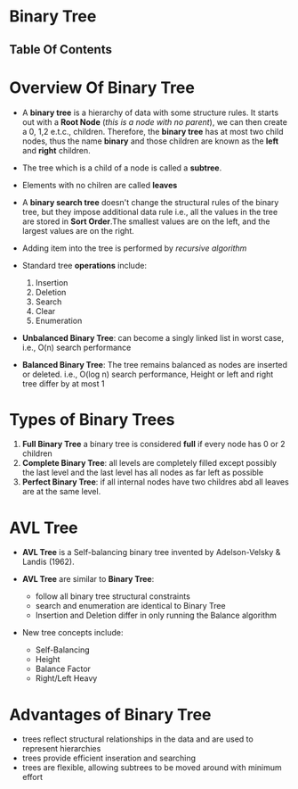 # Binary Tree

## Table Of Contents


# Overview Of Binary Tree
* A __binary tree__ is a hierarchy of data with some structure rules. It starts out with a __Root Node__ (_this is a node with no parent_), we can then create a 0, 1,2 e.t.c., children. Therefore, the __binary tree__ has at most two child nodes, thus the name __binary__ and those children are known as the __left__ and __right__ children.

* The tree which is a child of a node is called a __subtree__.

* Elements with no chilren are called __leaves__

* A __binary search tree__ doesn't change the structural rules of the binary tree, but they impose additional data rule i.e., all the values in the tree are stored in __Sort Order__.The smallest values are on the left, and the largest values are on the right.

* Adding item into the tree is performed by _recursive algorithm_

* Standard tree __operations__ include:
    1. Insertion
    2. Deletion
    3. Search
    4. Clear
    5. Enumeration

* __Unbalanced Binary Tree__: can become a singly linked list in worst case, i.e., O(n) search performance

* __Balanced Binary Tree__: The tree remains balanced as nodes are inserted or deleted. i.e., O(log n) search performance, Height or left and right tree differ by at most 1

# Types of Binary Trees
1. __Full Binary Tree__ a binary tree is considered __full__ if every node has 0 or 2 children
2. __Complete Binary Tree__: all levels are completely filled except possibly the last level and the last level has all nodes as far left as possible
3. __Perfect Binary Tree__: if all internal nodes have two childres abd all leaves are at the same level.

# AVL Tree
* __AVL Tree__ is a Self-balancing binary tree invented by Adelson-Velsky & Landis (1962). 

* __AVL Tree__ are similar to __Binary Tree__:
    * follow all binary tree structural constraints
    * search and enumeration are identical to Binary Tree
    * Insertion and Deletion differ in only running the Balance algorithm
    
* New tree concepts include:
    * Self-Balancing
    * Height
    * Balance Factor
    * Right/Left Heavy

# Advantages of Binary Tree
- trees reflect structural relationships in the data and are used to represent hierarchies
- trees provide efficient inseration and searching
- trees are flexible, allowing subtrees to be moved around with minimum effort